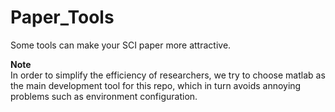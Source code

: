 # Paper_Tools
Some tools can make your SCI paper more attractive.

**Note**  
In order to simplify the efficiency of researchers, we try to choose matlab as the main development tool for this repo, which in turn avoids annoying problems such as environment configuration.     




